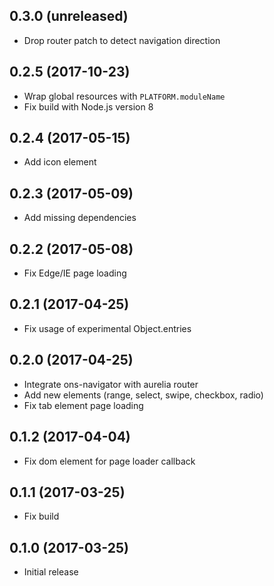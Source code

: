 ## 0.3.0 (unreleased)

* Drop router patch to detect navigation direction

## 0.2.5 (2017-10-23)

* Wrap global resources with `PLATFORM.moduleName`
* Fix build with Node.js version 8

## 0.2.4 (2017-05-15)

* Add icon element

## 0.2.3 (2017-05-09)

* Add missing dependencies

## 0.2.2 (2017-05-08)

* Fix Edge/IE page loading

## 0.2.1 (2017-04-25)

* Fix usage of experimental Object.entries

## 0.2.0 (2017-04-25)

* Integrate ons-navigator with aurelia router
* Add new elements (range, select, swipe, checkbox, radio)
* Fix tab element page loading

## 0.1.2 (2017-04-04)

* Fix dom element for page loader callback

## 0.1.1 (2017-03-25)

* Fix build

## 0.1.0 (2017-03-25)

* Initial release
